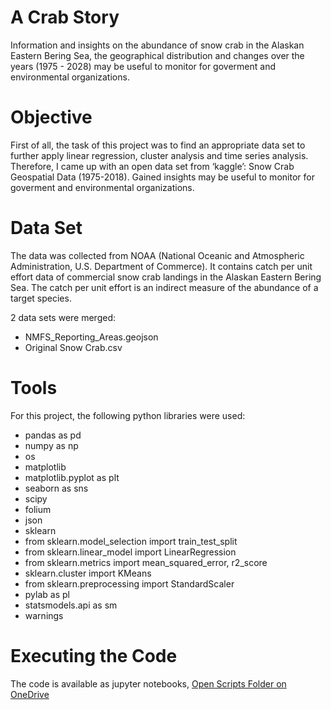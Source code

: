 # A Crab Story

Information and insights on the abundance of snow crab in the Alaskan Eastern Bering Sea, the geographical distribution
and changes over the years (1975 - 2028) may be useful to monitor for goverment and environmental organizations.

# Objective

First of all, the task of this project was to find an appropriate data set to further apply linear regression, cluster analysis and time series analysis.
Therefore, I came up with an open data set from ‘kaggle’: Snow Crab Geospatial Data (1975-2018).
Gained insights may be useful to monitor for goverment and environmental organizations.

# Data Set

The data was collected from NOAA (National Oceanic and Atmospheric Administration, U.S. Department of Commerce).
It contains catch per unit effort data of commercial snow crab landings in the Alaskan Eastern Bering Sea.
The catch per unit effort is an indirect measure of the abundance of a target species.

2 data sets were merged:

- NMFS_Reporting_Areas.geojson
- Original Snow Crab.csv

# Tools

For this project, the following python libraries were used:

- pandas as pd
- numpy as np
- os
- matplotlib
- matplotlib.pyplot as plt
- seaborn as sns
- scipy
- folium
- json
- sklearn
- from sklearn.model_selection import train_test_split 
- from sklearn.linear_model import LinearRegression
- from sklearn.metrics import mean_squared_error, r2_score
- sklearn.cluster import KMeans
- from sklearn.preprocessing import StandardScaler
- pylab as pl
- statsmodels.api as sm
- warnings

# Executing the Code

The code is available as jupyter notebooks, [Open Scripts Folder on OneDrive](https://onedrive.live.com/?id=%2Fpersonal%2F68518651159bb850%2FDocuments%2FDokumente%2Fdata%20analytics%2FImm%5FAch%206%20DA%20Project%206%2FSnow%20Crab%20Ach%206&view=0)
